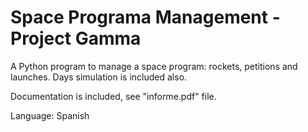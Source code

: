 # Space Programa Management - Project Gamma
A Python program to manage a space program: rockets, petitions and launches. Days simulation is included also.

Documentation is included, see "informe.pdf" file.

Language: Spanish
